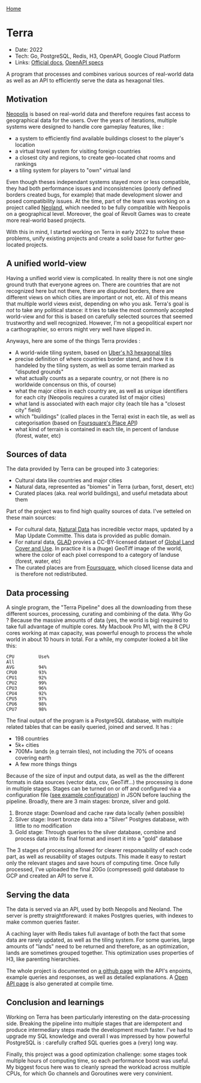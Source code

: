 [Home](/)

# Terra
* Date: 2022
* Tech: Go, PostgreSQL, Redis, H3, OpenAPI, Google Cloud Platform
* Links: [Official docs](https://revoltgames.github.io/docs/terra/intro), [OpenAPI specs](https://terra.neopolis.app/docs/)

A program that processes and combines various sources of real-world data as well as an API to efficiently serve the data as hexagonal tiles.

## Motivation

[Neopolis](/pages/neopolis) is based on real-world data and therefore requires fast access to geographical data for the users. Over the years of iterations, multiple systems were designed to handle core gameplay features, like :

* a system to efficiently find available buildings closest to the player's location
* a virtual travel system for visiting foreign countries
* a closest city and regions, to create geo-located chat rooms and rankings
* a tiling system for players to "own" virtual land

Even though theses independant systems stayed more or less compatible, they had both performance issues and inconsistencies (poorly defined borders created bugs, for example) that made development slower and posed compatibility issues. At the time, part of the team was working on a project called [Neoland](https://neoland.io), which needed to be fully compatible with Neopolis on a geographical level. Moreover, the goal of Revolt Games was to create more real-world based projects.

With this in mind, I started working on Terra in early 2022 to solve these problems, unify existing projects and create a solid base for further geo-located projects.

## A unified world-view

Having a unified world view is complicated. In reality there is not one single ground truth that everyone agrees on. There are countries that are not recognized here but not there, there are disputed borders, there are different views on which cities are important or not, etc. All of this means that multiple world views exist, depending on who you ask. Terra's goal is *not* to take any political stance: it tries to take the most commonly accepted world-view and for this is based on carefully selected sources that seemed trustworthy and well recognized. However, I'm not a geopolitical expert nor a carthographier, so errors might very well have slipped in.

Anyways, here are some of the things Terra provides :

* A world-wide tiling system, based on [Uber's h3 hexagonal tiles](https://h3geo.org)
* precise definition of where countries border stand, and how it is handeled by the tiling system, as well as some terrain marked as "disputed grounds"
* what actually counts as a separate country, or not (there is no worldwide concensus on this, of course)
* what the major cities in each country are, as well as unique identifiers for each city (Neopolis requires a curated list of major cities)
* what land is associated with each major city (each tile has a "closest city" field)
* which "buildings" (called places in the Terra) exist in each tile, as well as categorisation (based on [Foursquare's Place API](https://fours))
* what kind of terrain is contained in each tile, in percent of landuse (forest, water, etc)

## Sources of data

The data provided by Terra can be grouped into 3 categories:

* Cultural data like countries and major cities
* Natural data, represented as "biomes" in Terra (urban, forst, desert, etc)
* Curated places (aka. real world buildings), and useful metadata about them

Part of the project was to find high quality sources of data. I've setteled on these main sources:

* For cultural data, [Natural Data](https://www.naturalearthdata.com/) has incredible vector maps, updated by a Map Update Committe. This data is provided as public domain.
* For natural data, [GLAD](https://glad.umd.edu/) provies a CC-BY-licensed dataset of [Global Land Cover and Use](https://glad.earthengine.app/view/global-land-cover-land-use-v1). In practice it is a (huge) GeoTiff image of the world, where the color of each pixel correspond to a category of landuse (forest, water, etc)
* The curated places are from [Foursquare](https://foursquare.com), which closed license data and is therefore not redistributed.

## Data processing

A single program, the "Terra Pipeline" does all the downloading from these different sources, processing, curating and combining of the data. Why Go ? Because the massive amounts of data (yes, the world is big) required to take full advantage of multiple cores. My Macbook Pro M1, with the 8 CPU cores working at max capacity, was powerful enough to process the whole world in about 10 hours in total. For a while, my computer looked a bit like this:

```
CPU         Use%
All
AVG         94%
CPU0        93%
CPU1        92%
CPU2        99%
CPU3        96%
CPU4        92%
CPU5        97%
CPU6        98%
CPU7        98%
```

The final output of the program is a PostgreSQL database, with multiple related tables that can be easily queried, joined and served. It has :

 - 198 countries
 - 5k+ cities
 - 700M+ lands (e.g terrain tiles), not including the 70% of oceans covering earth
 - A few more things things

Because of the size of input and output data, as well as the the different formats in data sources (vector data, csv, GeoTiff...) the processing is done in multiple stages. Stages can be turned on or off and configured via a configuration file ([see example configuration](/pages/terra_config)) in JSON before lauching the pipeline. Broadly, there are 3 main stages: bronze, silver and gold.

1) Bronze stage: Download and cache raw data locally (when possible)
2) Silver stage: Insert bronze data into a "Silver" Postgres database, with little to no modification
3) Gold stage: Through queries to the silver database, combine and process data into its final format and insert it into a "gold" database

The 3 stages of processing allowed for clearer responsability of each code part, as well as reusability of stages outputs. This made it easy to restart only the relevant stages and save hours of computing time. Once fully processed, I've uploaded the final 20Go (compressed) gold database to GCP and created an API to serve it.

## Serving the data

The data is served via an API, used by both Neopolis and Neoland. The server is pretty straightforeward: it makes Postgres queries, with indexes to make common queries faster.

A caching layer with Redis takes full avantage of both the fact that some data are rarely updated, as well as the tiling system. For some queries, large amounts of "lands" need to be returned and therefore, as an optimization, lands are sometimes grouped together. This optimization uses properties of H3, like parenting hierarchies.

The whole project is documented on [a github page](https://revoltgames.github.io/docs/terra/intro) with the API's enpoints, example queries and responses, as well as detailed explanations. A [Open API page](https://terra.neopolis.app/docs/) is also generated at compile time.

## Conclusion and learnings

Working on Terra has been particularly interesting on the data-processing side. Breaking the pipeline into multiple stages that are idempotent and produce intermediary steps made the development much faster. I've had to upgrade my SQL knowledge and overall I was impressed by how powerful PostgreSQL is : carefully crafted SQL queries goes a (very) long way. 

Finally, this project was a good optimization challenge: some stages took multiple hours of computing time, so each performance boost was useful. My biggest focus here was to cleanly spread the workload across multiple CPUs, for which Go channels and Goroutines were very convinient.